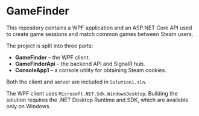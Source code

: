 # GameFinder

This repository contains a WPF application and an ASP.NET Core API used to create game sessions and match common games between Steam users.

The project is split into three parts:

- **GameFinder** – the WPF client.
- **GameFinderApi** – the backend API and SignalR hub.
- **ConsoleApp1** – a console utility for obtaining Steam cookies.

Both the client and server are included in `Solution1.sln`.

The WPF client uses `Microsoft.NET.Sdk.WindowsDesktop`. Building the solution requires the .NET Desktop Runtime and SDK, which are available only on Windows.
